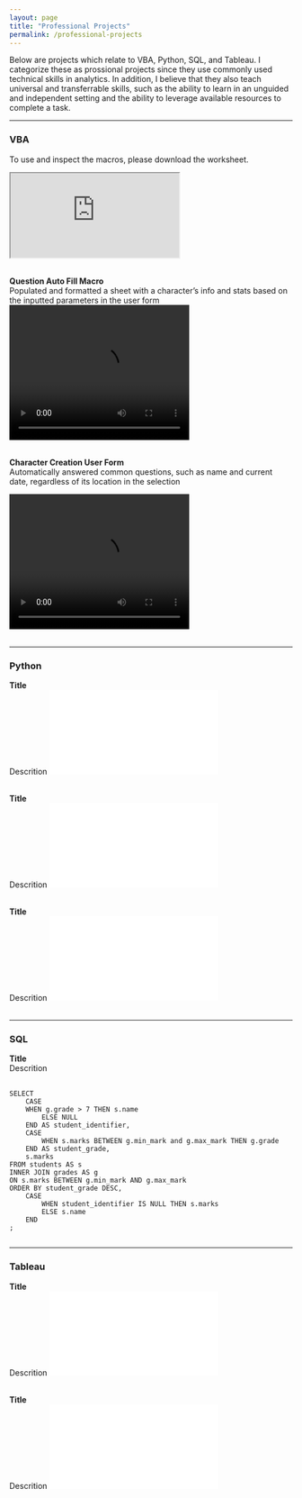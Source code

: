 ```yaml
---
layout: page  
title: "Professional Projects"  
permalink: /professional-projects  
---
```


Below are projects which relate to VBA, Python, SQL, and Tableau. I categorize these as prossional projects since they use commonly used technical skills in analytics. In addition, I believe that they also teach universal and transferrable skills, such as the ability to learn in an unguided and independent setting and the ability to leverage available resources to complete a task.  

<hr>

### VBA  
To use and inspect the macros, please download the worksheet.
<iframe src="https://onedrive.live.com/edit?id=4E1A09861C3AF1E4!s1e7a718df12040f784607a5d43b119f3&resid=4E1A09861C3AF1E4!s1e7a718df12040f784607a5d43b119f3&cid=4e1a09861c3af1e4&ithint=file%2Cxlsx&redeem=aHR0cHM6Ly8xZHJ2Lm1zL3gvYy80ZTFhMDk4NjFjM2FmMWU0L0VZMXhlaDRnOGZkQWhHQjZYVU94R2ZNQnE3ZWJ6ajEzZ3pBV3RVZW1QaXFOR3c_ZT01MkpOZTk&migratedtospo=true&wdo=2" >
</iframe><br><br>

**Question Auto Fill Macro**  
Populated and formatted a sheet with a character’s info and stats based on the inputted parameters in the user form  
<video width="320" height="240" controls>
  <source src="auto-fill-demo.mp4" type="video/mp4">
  Your browser does not support the video tag.
</video><br><br>

**Character Creation User Form**  
Automatically answered common questions, such as name and current date, regardless of its location in the selection  

<video width="320" height="240" controls>
  <source src="character-creation-demo.mp4" type="video/mp4">
  Your browser does not support the video tag.
</video><br><br>

<hr>

### Python  
**Title**  
Descrition
<embed src="file.pdf" type="application/pdf"><br><br>

**Title**  
Descrition
<embed src="file.pdf" type="application/pdf"><br><br>

**Title**  
Descrition
<embed src="file.pdf" type="application/pdf"><br><br>
<hr>

### SQL  
**Title**  
Descrition
<pre>
  <code>
SELECT  
    CASE   
    WHEN g.grade > 7 THEN s.name   
        ELSE NULL   
    END AS student_identifier,   
    CASE   
        WHEN s.marks BETWEEN g.min_mark and g.max_mark THEN g.grade   
    END AS student_grade,   
    s.marks   
FROM students AS s   
INNER JOIN grades AS g   
ON s.marks BETWEEN g.min_mark AND g.max_mark   
ORDER BY student_grade DESC,   
    CASE   
        WHEN student_identifier IS NULL THEN s.marks   
        ELSE s.name   
    END   
; 
  </code>
</pre>

<hr>

### Tableau  
**Title**  
Descrition
<embed src="file.pdf" type="application/pdf"><br><br>
  
**Title**  
Descrition
<embed src="file.pdf" type="application/pdf"><br><br>
